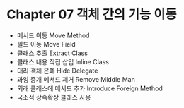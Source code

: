 # Chapter 07 객체 간의 기능 이동
- 메서드 이동 Move Method
- 필드 이동 Move Field
- 클래스 추출 Extract Class
- 클래스 내용 직접 삽입 Inline Class
- 대리 객체 은폐 Hide Delegate
- 과잉 중개 메서드 제거 Remove Middle Man
- 외래 클래스에 메서드 추가 Introduce Foreign Method
- 국소적 상속확장 클래스 사용 
